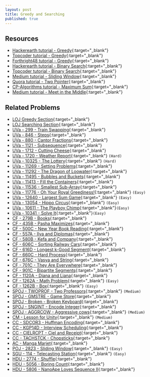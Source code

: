 ```yaml
---
layout: post
title: Greedy and Searching
published: true
---
```


## Resources

- [Hackerearth tutorial - Greedy](https://www.hackerearth.com/practice/algorithms/greedy/basics-of-greedy-algorithms/tutorial/){:target="\_blank"}
- [Topcoder tutorial - Greedy](https://www.topcoder.com/community/competitive-programming/tutorials/greedy-is-good/){:target="\_blank"}
- [Forthright48 tutorial - Greedy](https://forthright48-web.herokuapp.com/cpps/notes/intervalScheduling.md){:target="\_blank"}
- [Hackerearth tutorial - Binary Search](https://www.hackerearth.com/practice/algorithms/searching/binary-search/tutorial/){:target="\_blank"}
- [Topcoder tutorial - Binary Search](https://www.topcoder.com/community/competitive-programming/tutorials/binary-search){:target="\_blank"}
- [Medium tutorial - Sliding Window](https://medium.com/@zengruiwang/sliding-window-technique-360d840d5740){:target="\_blank"}
- [Quora tutorial - Two Pointer](https://www.quora.com/q/techparoksha/The-Two-Pointer-Algorithm){:target="\_blank"}
- [CP-Algorithms tutorial - Maximum Sum](https://cp-algorithms.com/others/maximum_average_segment.html){:target="\_blank"}
- [Medium tutorial - Meet in the Middle](https://medium.com/@sherlock_ed/programming-meet-in-the-middle-technique-5025dbc1c6b6){:target="\_blank"}

## Related Problems

- [LOJ Greedy Section](https://lightoj.com/problems/category/greedy){:target="\_blank"}
- [LOJ Searching Section](https://lightoj.com/problems/category/advanced-search){:target="\_blank"}
- [UVa - 299 - Train Swapping](https://onlinejudge.org/external/2/299.pdf){:target="\_blank"}
- [UVa - 846 - Steps](https://onlinejudge.org/external/8/846.pdf){:target="\_blank"}
- [UVa - 880 - Cantor Fractions](https://onlinejudge.org/external/8/880.pdf){:target="\_blank"}
- [UVa - 1121 - Subsequence](https://onlinejudge.org/external/11/1121.pdf){:target="\_blank"}
- [UVa - 1712 - Cutting Cheese](https://onlinejudge.org/external/17/1712.pdf){:target="\_blank"}
- [UVa - 1720 - Weather Report](https://onlinejudge.org/external/17/1720.pdf){:target="\_blank"} `(Hard)`
- [UVa - 10325 - The Lottery](https://onlinejudge.org/external/103/10325.pdf){:target="\_blank"} `(Hard)`
- [UVa - 11269 - Setting Problems](https://onlinejudge.org/external/112/11269.pdf){:target="\_blank"}
- [UVa - 11292 - The Dragon of Loowater](https://onlinejudge.org/external/112/11292.pdf){:target="\_blank"}
- [UVa - 11495 - Bubbles and Buckets](https://onlinejudge.org/external/114/11495.pdf){:target="\_blank"}
- [UVa - 11413 - Fill the Containers](https://onlinejudge.org/external/114/11413.pdf){:target="\_blank"}
- [UVa - 11536 - Smallest Sub-Array](https://vjudge.net/problem/UVA-11536/origin){:target="\_blank"}
- [UVa - 11776 - Oh Your Royal Greediness!](https://onlinejudge.org/external/117/11776.pdf){:target="\_blank"} `(Easy)`
- [UVa - 12640 - Largest Sum Game](https://onlinejudge.org/external/126/12640.pdff){:target="\_blank"} `(Easy)`
- [UVa - 13054 - Hippo Circus](https://onlinejudge.org/external/130/13054.pdf){:target="\_blank"} `(Easy)`
- [UVa - 10611 - The Playboy Chimp](https://onlinejudge.org/external/106/10611.pdf){:target="\_blank"}`(Easy)`
- [UVa - 10341 - Solve It](https://onlinejudge.org/external/103/10341.pdf){:target="\_blank"}`(Easy)`
- [CF - 279B - Books](https://codeforces.com/problemset/problem/279/B){:target="\_blank"}
- [CF - 435B - Pasha Maximizes](https://codeforces.com/problemset/problem/435/B){:target="\_blank"}
- [CF - 500C - New Year Book Reading](https://codeforces.com/problemset/problem/500/C){:target="\_blank"}
- [CF - 557A - Ilya and Diplomas](https://codeforces.com/problemset/problem/557/A){:target="\_blank"}
- [CF - 580B - Kefa and Company](https://codeforces.com/problemset/problem/580/B){:target="\_blank"}
- [CF - 606C - Sorting Railway Cars](https://codeforces.com/contest/606/problem/C){:target="\_blank"}
- [CF - 616D - Longest k-Good Segment](https://codeforces.com/problemset/problem/616/D){:target="\_blank"}
- [CF - 660C - Hard Process](https://codeforces.com/problemset/problem/660/C){:target="\_blank"}
- [CF - 676C - Vasya and String](https://codeforces.com/problemset/problem/676/C){:target="\_blank"}
- [CF - 701C - They Are Everywhere](https://codeforces.com/problemset/problem/701/C){:target="\_blank"}
- [CF - 901C - Bipartite Segments](https://codeforces.com/problemset/problem/901/C){:target="\_blank"}
- [CF - 1120A - Diana and Liana](https://codeforces.com/problemset/problem/1120/A){:target="\_blank"}
- [CF - 1262A - Math Problem](https://codeforces.com/problemset/problem/1262/A){:target="\_blank"} `(Easy)`
- [CF - 1262B - Box](https://codeforces.com/problemset/problem/1262/B){:target="\_blank"} `(Easy)`
- [SPOJ - TWOPROF - Two Professors](https://www.spoj.com/problems/TWOPROF/){:target="\_blank"} `(Medium)`
- [SPOJ - GMSTRE - Game Store](https://www.spoj.com/problems/GMSTRE/en/){:target="\_blank"}
- [SPOJ - Broken - Broken Keyboard](https://www.spoj.com/problems/BROKEN/en//){:target="\_blank"}
- [SPOJ - SNGINT - Encode Integer](https://www.spoj.com/problems/SNGINT/en/){:target="\_blank"}
- [SPOJ - AGGRCOW - Aggressive cows](https://www.spoj.com/problems/AGGRCOW/){:target="\_blank"} `(Medium)`
- [CM - Lesson for Unity](https://algo.codemarshal.org/contests/subiupc-2015/problems/B){:target="\_blank"} `(Medium)`
- [CC - SDCOR3 - Huffman Encoding](https://www.codechef.com/problems/SDCOR3){:target="\_blank"}
- [CC - KGP14D - Interview Scheduling](https://www.codechef.com/problems/KGP14D){:target="\_blank"}
- [CC - CIELRCPT - Ciel and Receipt](https://www.codechef.com/problems/CIELRCPT){:target="\_blank"}
- [CC - TACHSTCK - Chopsticks](https://www.codechef.com/problems/TACHSTCK){:target="\_blank"}
- [AC - Manga Marjet](https://atcoder.jp/contests/hitachi2020/tasks/hitachi2020_d){:target="\_blank"}
- [POJ - 2823 - Sliding Window](http://poj.org/problem?id=2823){:target="\_blank"} `(Easy)`
- [SGU - 114 - Telecasting Station](https://codeforces.com/problemsets/acmsguru/problem/99999/114){:target="\_blank"} `(Easy)`
- [HDU - 2774 - Shuffle](http://acm.hdu.edu.cn/showproblem.php?pid=2774){:target="\_blank"}
- [HDU - 5056 - Boring Count](http://acm.hdu.edu.cn/showproblem.php?pid=5056){:target="\_blank"}
- [HDU - 5806 - NanoApe Loves Sequence Ⅱ](http://acm.hdu.edu.cn/showproblem.php?pid=5806){:target="\_blank"}
